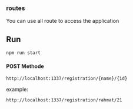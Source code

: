 ### routes
You can use all route to access the application

## Run
```bash
npm run start
```

#### POST Methode
```
http://localhost:1337/registration/{name}/{id}
```
example:
```
http://localhost:1337/registration/rahmat/21
```